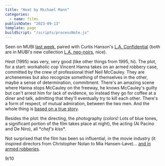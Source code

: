 ```yaml
---
title: "Heat by Michael Mann"
categories:
  - name: films
publishDate: "2023-09-13"
template: page
buildScript: "/scripts/processNote.js"
---
```


Seen on MUBI [last week](/notes/weeknote-25-home-alone/), paired with Curtis Hanson's [L.A. Confidential](/notes/l-a-confidential-by-curtis-hanson/) (both are in MUBI's new collection [L.A. neo-noirs](https://mubi.com/en/fr/collections/los-angeles-neo-noir), nice).

_Heat_ (1995) was very, very good (like other things from 1995, hi). The plot, for a start: workaholic cop Vincent Hanna takes on an armed robbery case, committed by the crew of professional thief Neil McCauley. They are archenemies but also recognize something of themselves in the other, maybe a sense of determination, commitment. There's an amazing scene where Hanna stops McCauley on the freeway, he knows McCauley's guilty but can't arrest him for lack of evidence, so instead they go for coffee at a diner and talk, admitting that they'll eventually try to kill each other. There's a form of respect, of mutual admiration, between the two men. And the whole thing is [based on a true story](<https://en.wikipedia.org/wiki/Heat_(1995_film)#Factual_basis>).

Besides the plot: the directing, the photography (colors! Lots of blue tones, a significant portion of the film takes place at night), the acting (Al Pacino and De Niro), all \*_chef's kiss_\*.

Not surprised that the film has been so influential, in the movie industry (it inspired directors from Christopher Nolan to Mia Hansen-Løve)... [and in armed robberies](https://www.bbc.com/news/world-europe-44673753#Gangster-inspired-by-Hollywood-crime).

9/10
